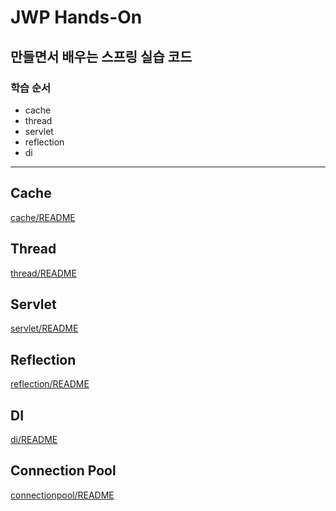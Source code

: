 # JWP Hands-On

## 만들면서 배우는 스프링 실습 코드

### 학습 순서
- cache
- thread
- servlet
- reflection
- di

---

## Cache

[cache/README](./cache/README.md)

## Thread

[thread/README](./thread/README.md)

## Servlet

[servlet/README](./servlet/README.md)

## Reflection

[reflection/README](./reflection/README.md)

## DI

[di/README](./di/README.md)

## Connection Pool

[connectionpool/README](./connectionpool/README.md)

